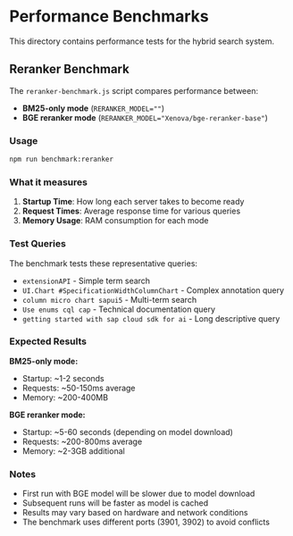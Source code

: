 # Performance Benchmarks

This directory contains performance tests for the hybrid search system.

## Reranker Benchmark

The `reranker-benchmark.js` script compares performance between:
- **BM25-only mode** (`RERANKER_MODEL=""`)
- **BGE reranker mode** (`RERANKER_MODEL="Xenova/bge-reranker-base"`)

### Usage

```bash
npm run benchmark:reranker
```

### What it measures

1. **Startup Time**: How long each server takes to become ready
2. **Request Times**: Average response time for various queries
3. **Memory Usage**: RAM consumption for each mode

### Test Queries

The benchmark tests these representative queries:
- `extensionAPI` - Simple term search
- `UI.Chart #SpecificationWidthColumnChart` - Complex annotation query
- `column micro chart sapui5` - Multi-term search
- `Use enums cql cap` - Technical documentation query
- `getting started with sap cloud sdk for ai` - Long descriptive query

### Expected Results

**BM25-only mode:**
- Startup: ~1-2 seconds
- Requests: ~50-150ms average
- Memory: ~200-400MB

**BGE reranker mode:**
- Startup: ~5-60 seconds (depending on model download)
- Requests: ~200-800ms average  
- Memory: ~2-3GB additional

### Notes

- First run with BGE model will be slower due to model download
- Subsequent runs will be faster as model is cached
- Results may vary based on hardware and network conditions
- The benchmark uses different ports (3901, 3902) to avoid conflicts
